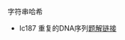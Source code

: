 字符串哈希

- lc187 重复的DNA序列[题解链接](https://leetcode.cn/problems/repeated-dna-sequences/solution/lc187-fengwei2002-zi-fu-chuan-ha-xi-by-k-rxr4/)

